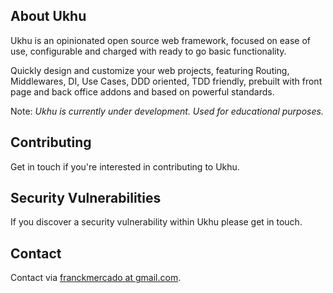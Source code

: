 ## About Ukhu

Ukhu is an opinionated open source web framework, focused on ease of use, configurable and charged with ready to go basic functionality.

Quickly design and customize your web projects, featuring Routing, Middlewares, DI, Use Cases, DDD oriented, TDD friendly, prebuilt with front page and back office addons and based on powerful standards.

Note: *Ukhu is currently under development. Used for educational purposes.*

## Contributing

Get in touch if you're interested in contributing to Ukhu.

## Security Vulnerabilities

If you discover a security vulnerability within Ukhu please get in touch.

## Contact

Contact via [franckmercado at gmail.com](mailto:franckmercado@gmail.com).
